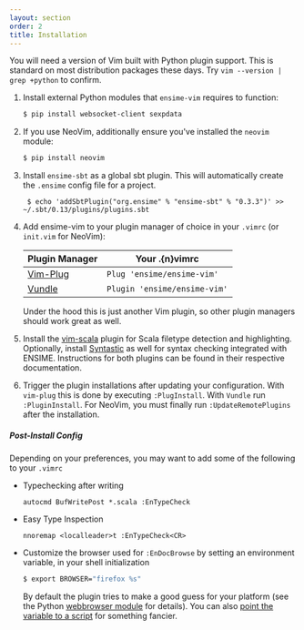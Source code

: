 ```yaml
---
layout: section
order: 2
title: Installation
---
```


You will need a version of Vim built with Python plugin support. This is standard on most distribution packages these days. Try `vim --version | grep +python` to confirm.

1. Install external Python modules that `ensime-vim` requires to function:

    ```bash
    $ pip install websocket-client sexpdata
    ```
1. If you use NeoVim, additionally ensure you've installed the `neovim` module:

   ```bash
   $ pip install neovim
   ```
1. Install `ensime-sbt` as a global sbt plugin. This will automatically create the `.ensime` config file for a project.

   ```
    $ echo 'addSbtPlugin("org.ensime" % "ensime-sbt" % "0.3.3")' >> ~/.sbt/0.13/plugins/plugins.sbt
   ```
1. Add ensime-vim to your plugin manager of choice in your `.vimrc` (or `init.vim` for NeoVim):

    Plugin Manager                                    | Your .{n}vimrc
    --------------------------------------------------|-------------------------------
    [Vim-Plug](https://github.com/junegunn/vim-plug)  | `Plug 'ensime/ensime-vim'`
    [Vundle](https://github.com/VundleVim/Vundle.vim) | `Plugin 'ensime/ensime-vim'`
    
   Under the hood this is just another Vim plugin, so other plugin managers should work great as well.
1. Install the [vim-scala] plugin for Scala filetype detection and highlighting. Optionally, install [Syntastic] as well for syntax checking integrated with ENSIME. Instructions for both plugins can be found in their respective documentation.
1. Trigger the plugin installations after updating your configuration. With `vim-plug` this is done by executing `:PlugInstall`. With `Vundle` run `:PluginInstall`. For NeoVim, you must finally run `:UpdateRemotePlugins` after the installation.

##### Post-Install Config

Depending on your preferences, you may want to add some of the following to your `.vimrc`

 - Typechecking after writing

    ```
    autocmd BufWritePost *.scala :EnTypeCheck
    ```
 - Easy Type Inspection

    ```
    nnoremap <localleader>t :EnTypeCheck<CR>
    ```
 - Customize the browser used for `:EnDocBrowse` by setting an environment variable, in your shell initialization

    ```bash
    $ export BROWSER="firefox %s"
    ```

   By default the plugin tries to make a good guess for your platform (see the Python [webbrowser module] for details). You can also [point the variable to a script][browser-script] for something fancier.

[vim-scala]: https://github.com/derekwyatt/vim-scala
[Syntastic]: https://github.com/scrooloose/syntastic
[webbrowser module]: https://docs.python.org/2/library/webbrowser.html
[browser-script]: https://github.com/ensime/ensime-vim/pull/226#issuecomment-207468659
